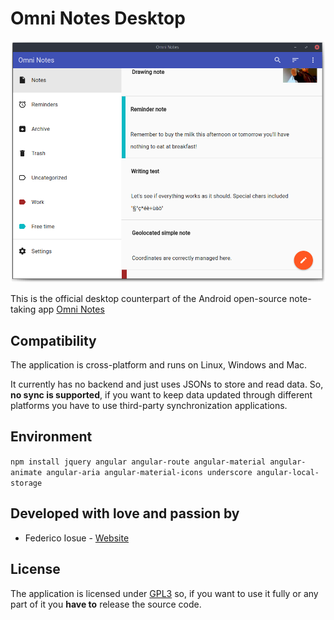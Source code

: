 # Omni Notes Desktop

![Notes list](etc/img1.png "Notes' list")

This is the official desktop counterpart of the Android open-source note-taking app [Omni Notes](https://github.com/federicoiosue/Omni-Notes)

## Compatibility

The application is cross-platform and runs on Linux, Windows and Mac.

It currently has no backend and just uses JSONs to store and read data. So, **no sync is supported**, if you want to keep data updated through different platforms you have to use third-party synchronization applications.

## Environment

```npm install jquery angular angular-route angular-material angular-animate angular-aria angular-material-icons underscore angular-local-storage```

## Developed with love and passion by
* Federico Iosue - [Website](http://www.iosue.it/federico)

## License
The application is licensed under [GPL3](LICENSE.md) so, if you want to use it fully or any part of it you **have to** release the source code.
